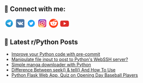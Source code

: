 ## 🔎 Connect with me:
[<img src="https://github.com/bullbesh/bullbesh/blob/main/images/Telegram.png" width="32" height="32" />](https://t.me/bullbesh)
[<img src="https://github.com/bullbesh/bullbesh/blob/main/images/VK.png" width="32" height="32" />](https://vk.com/bullbesh)
[<img src="https://github.com/bullbesh/bullbesh/blob/main/images/Twitter.png" width="32" height="32" />](https://twitter.com/bullbesh1)
[<img src="https://github.com/bullbesh/bullbesh/blob/main/images/Instagram.png" width="32" height="32" />](https://www.instagram.com/bullbesh)
[<img src="https://github.com/bullbesh/bullbesh/blob/main/images/Reddit.png" width="32" height="32" />](https://www.reddit.com/user/bullbesh)
[<img src="https://github.com/bullbesh/bullbesh/blob/main/images/YouTube.png" width="32" height="32" />](https://www.youtube.com/channel/UCtfjRs6uzgq5mfm8S06WTcg)

## 📕 Latest r/Python Posts
<!-- BLOG-POST-LIST:START -->
- [Improve your Python code with pre-commit](https://www.reddit.com/r/Python/comments/127tdi2/improve_your_python_code_with_precommit/)
- [Manipulate file input to post to Python&#39;s WebSSH server?](https://www.reddit.com/r/Python/comments/127t65a/manipulate_file_input_to_post_to_pythons_webssh/)
- [Simple manga downloader with Python](https://www.reddit.com/r/Python/comments/127t212/simple_manga_downloader_with_python/)
- [Difference Between seek&lpar;&rpar; &amp; tell&lpar;&rpar; And How To Use](https://www.reddit.com/r/Python/comments/127rtqi/difference_between_seek_tell_and_how_to_use/)
- [Python Flask Web App, Quiz on Opening Day Baseball Players](https://www.reddit.com/r/Python/comments/127pls1/python_flask_web_app_quiz_on_opening_day_baseball/)
<!-- BLOG-POST-LIST:END -->
